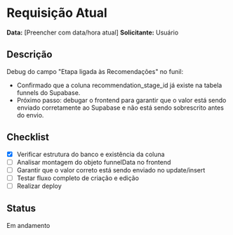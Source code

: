 # Requisição Atual

**Data:** [Preencher com data/hora atual]
**Solicitante:** Usuário

## Descrição
Debug do campo "Etapa ligada às Recomendações" no funil:
- Confirmado que a coluna recommendation_stage_id já existe na tabela funnels do Supabase.
- Próximo passo: debugar o frontend para garantir que o valor está sendo enviado corretamente ao Supabase e não está sendo sobrescrito antes do envio.

## Checklist
- [x] Verificar estrutura do banco e existência da coluna
- [ ] Analisar montagem do objeto funnelData no frontend
- [ ] Garantir que o valor correto está sendo enviado no update/insert
- [ ] Testar fluxo completo de criação e edição
- [ ] Realizar deploy

## Status
Em andamento 